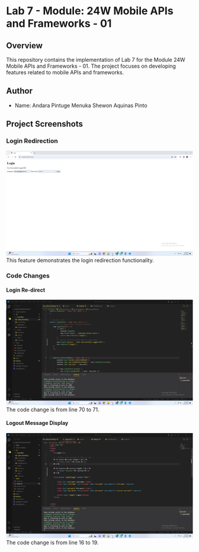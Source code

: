 # Lab 7 - Module: 24W Mobile APIs and Frameworks - 01

## Overview
This repository contains the implementation of Lab 7 for the Module 24W Mobile APIs and Frameworks - 01. The project focuses on developing features related to mobile APIs and frameworks.

## Author
- Name: Andara Pintuge Menuka Shewon Aquinas Pinto

## Project Screenshots

### Login Redirection
![Login Redirection](imgs/logOff.png)
This feature demonstrates the login redirection functionality.

### Code Changes

#### Login Re-direct
![Login Re-direct](imgs/redirect.png)
The code change is from line 70 to 71.

#### Logout Message Display
![Logout Message Display](imgs/loginPageDisplay.png)
The code change is from line 16 to 19.


